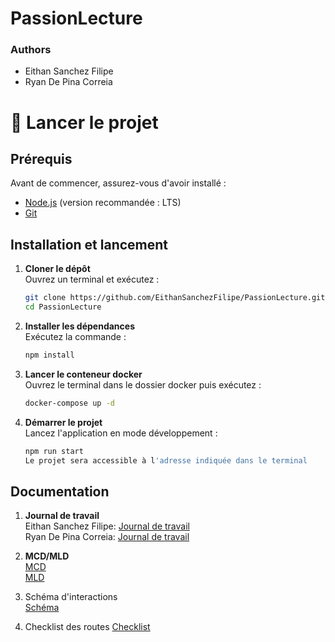 # PassionLecture
### Authors
- Eithan Sanchez Filipe
- Ryan De Pina Correia

# 🚀 Lancer le projet

## Prérequis
Avant de commencer, assurez-vous d'avoir installé :
- [Node.js](https://nodejs.org/) (version recommandée : LTS)
- [Git](https://git-scm.com/)

## Installation et lancement
1. **Cloner le dépôt**  
   Ouvrez un terminal et exécutez :
   ```sh
   git clone https://github.com/EithanSanchezFilipe/PassionLecture.git
   cd PassionLecture

2. **Installer les dépendances**  
   Exécutez la commande :
   ```sh
   npm install

3. **Lancer le conteneur docker**  
   Ouvrez le terminal dans le dossier docker puis exécutez :
   ```cmd
   docker-compose up -d

5. **Démarrer le projet**  
   Lancez l'application en mode développement :
   ```sh
   npm run start
   Le projet sera accessible à l'adresse indiquée dans le terminal

## Documentation

1. **Journal de travail**  
   Eithan Sanchez Filipe: [Journal de travail](https://eduvaud-my.sharepoint.com/:x:/g/personal/pa78gum_eduvaud_ch/EXyTaG0eWktAltjx45jCM6sBtY5Tc4lE-WQMA7lrDXvYRw?e=YTKTRd)  
   Ryan De Pina Correia: [Journal de travail](https://eduvaud-my.sharepoint.com/:x:/g/personal/pa70iyc_eduvaud_ch/EZ_skRjDMcNLultbTqKePqMBa-MXJGmZgQaU5-C5C8ypYQ?e=eKhie6)

2. **MCD/MLD**  
   [MCD](https://github.com/EithanSanchezFilipe/PassionLecture/blob/main/app/backend/db/MCD.png)  
   [MLD](https://github.com/EithanSanchezFilipe/PassionLecture/blob/main/app/backend/db/MLD.png)

3. Schéma d'interactions  
   [Schéma](https://github.com/EithanSanchezFilipe/PassionLecture/blob/main/app/backend/doc/Schema-interaction.png)

4. Checklist des routes
   [Checklist](https://github.com/EithanSanchezFilipe/PassionLecture/blob/main/app/backend/doc/CheckListRoutes.png)
